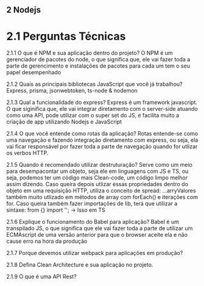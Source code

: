 ## 2 Nodejs
# 2.1 Perguntas Técnicas
2.1.1 O que é NPM e sua aplicação dentro do projeto?
O NPM é um gerenciador de pacotes do node, o que significa que, ele vai fazer toda a parte de gerencimento e instalações de pacotes para cada um tem o seu papel desempenhado

2.1.2 Quais as principais bibliotecas JavaScript que você já trabalhou?
Express, prisma, jsonwebtoken, ts-node & nodemon

2.1.3 Qual a funcionalidade do express?
Express é um framework javascript. O que siginifica que,
ele vai integrar diretamento com o server-side atuando como uma API, pode utilizar com o super set do JS, e facilita muito a criação de app utilizando Nodejs e JavaScript 

2.1.4 O que você entende como rotas da aplicação?
Rotas entende-se como uma navegação e fazendo integração diretamento com express, ou seja, ela vai ficar responsável por fazer toda a parte de navegação quando for utlizar os verbos HTTP.

2.1.5 Quando é recomendado utilizar destruturação?
Serve como um meio para desempacontar um objeto, seja ele em linguagens com JS e TS, ou seja, podemos ter um código mais Clean-code, um código limpo melhor assim dizendo.
Caso queira depois utlizar essas propriedades dentro do objeto em uma requisição HTTP, utiliza o conceito de spread: ...arryValores também muito utlizado em métodos de array com forEach()
e iterações com for.
Caso queira também fazer importações de lib, terá que utilizar a sintaxe: from {} import ''; -> Isso em TS

2.1.6 Explique o funcionamento do Babel para aplicação?
Babel é um transpilado JS, o que significa que ele vai fazer toda a parte de utilizar um ECMAscript de uma versão anterior para que o browser aceite ela e não
cause erro na hora da produção

2.1.7 Porque devemos utilizar webpack para aplicações em produção?

2.1.8 Defina Clean Architecture e sua aplicação no projeto.

2.1.9 O que é uma API Rest?